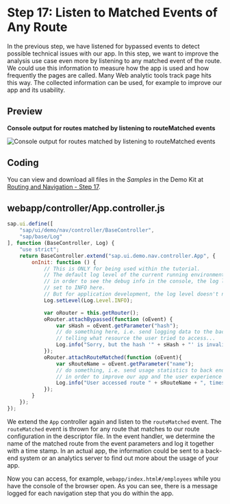 <!-- loio4a063b8250f24d0cbf7c689821df7199 -->

# Step 17: Listen to Matched Events of Any Route

In the previous step, we have listened for bypassed events to detect possible technical issues with our app. In this step, we want to improve the analysis use case even more by listening to any matched event of the route. We could use this information to measure how the app is used and how frequently the pages are called. Many Web analytic tools track page hits this way. The collected information can be used, for example to improve our app and its usability.



## Preview

   
  
**Console output for routes matched by listening to routeMatched events**

 ![](images/Tutorial_Navigation_and_Routing_Step_17_ea12aae.png "Console output for routes matched by listening to
						routeMatched events") 



## Coding

You can view and download all files in the *Samples* in the Demo Kit at [Routing and Navigation - Step 17](https://ui5.sap.com/#/entity/sap.ui.core.tutorial.navigation/sample/sap.ui.core.tutorial.navigation.17).



## webapp/controller/App.controller.js

```js
sap.ui.define([
	"sap/ui/demo/nav/controller/BaseController",
	"sap/base/Log"
], function (BaseController, Log) {
	"use strict";
	return BaseController.extend("sap.ui.demo.nav.controller.App", {
		onInit: function () {
			// This is ONLY for being used within the tutorial.
			// The default log level of the current running environment may be higher than INFO,
			// in order to see the debug info in the console, the log level needs to be explicitly
			// set to INFO here.
			// But for application development, the log level doesn't need to be set again in the code.
			Log.setLevel(Log.Level.INFO);

			var oRouter = this.getRouter();
			oRouter.attachBypassed(function (oEvent) {
				var sHash = oEvent.getParameter("hash");
				// do something here, i.e. send logging data to the back end for analysis
				// telling what resource the user tried to access...
				Log.info("Sorry, but the hash '" + sHash + "' is invalid.", "The resource was not found.");
			});
			oRouter.attachRouteMatched(function (oEvent){
				var sRouteName = oEvent.getParameter("name");
				// do something, i.e. send usage statistics to back end
				// in order to improve our app and the user experience (Build-Measure-Learn cycle)
				Log.info("User accessed route " + sRouteName + ", timestamp = " + new Date().getTime());
			});
		}
	});
});
```

We extend the `App` controller again and listen to the `routeMatched` event. The `routeMatched` event is thrown for any route that matches to our route configuration in the descriptor file. In the event handler, we determine the name of the matched route from the event parameters and log it together with a time stamp. In an actual app, the information could be sent to a back-end system or an analytics server to find out more about the usage of your app.

Now you can access, for example, `webapp/index.html#/employees` while you have the console of the browser open. As you can see, there is a message logged for each navigation step that you do within the app.

